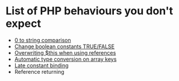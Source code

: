 List of PHP behaviours you don't expect
=======================================

* [0 to string comparison](0_to_string_comparison.md)
* [Change boolean constants TRUE/FALSE](change_boolean_constants.md)
* [Overwriting $this when using references](overwriting_this.md)
* [Automatic type conversion on array keys](automatic_type_conversion_on_array_keys.md)
* [Late constant binding](late_constant_binding.md)
* Reference returning
